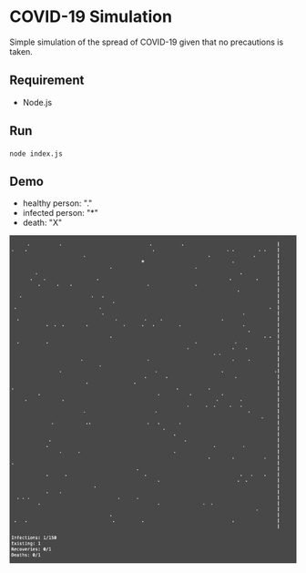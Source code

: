 # COVID-19 Simulation

Simple simulation of the spread of COVID-19 given that no precautions is taken.

## Requirement
- Node.js

## Run
`node index.js`

## Demo

- healthy person: "."
- infected person: "*"
- death: "X"

![](demo.gif)
